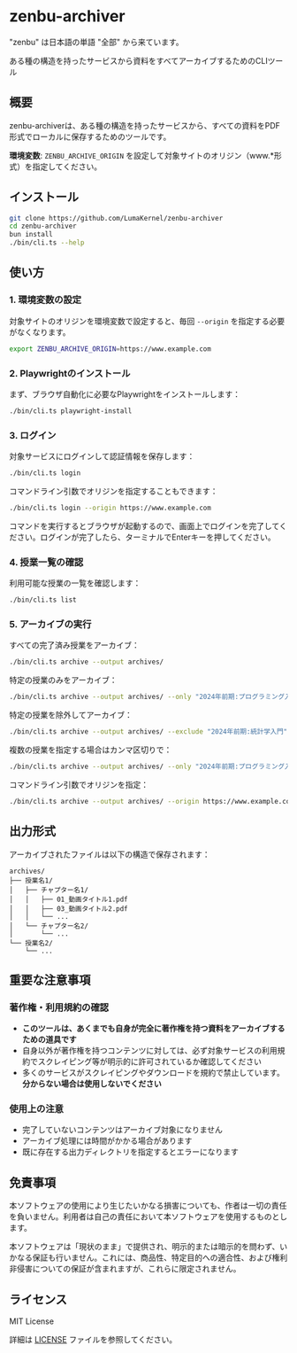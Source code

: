 # zenbu-archiver

"zenbu" は日本語の単語 "全部" から来ています。

ある種の構造を持ったサービスから資料をすべてアーカイブするためのCLIツール

## 概要

zenbu-archiverは、ある種の構造を持ったサービスから、すべての資料をPDF形式でローカルに保存するためのツールです。

**環境変数**: `ZENBU_ARCHIVE_ORIGIN` を設定して対象サイトのオリジン（www.\*形式）を指定してください。

## インストール

```bash
git clone https://github.com/LumaKernel/zenbu-archiver
cd zenbu-archiver
bun install
./bin/cli.ts --help
```

## 使い方

### 1. 環境変数の設定

対象サイトのオリジンを環境変数で設定すると、毎回 `--origin` を指定する必要がなくなります。

```bash
export ZENBU_ARCHIVE_ORIGIN=https://www.example.com
```

### 2. Playwrightのインストール

まず、ブラウザ自動化に必要なPlaywrightをインストールします：

```bash
./bin/cli.ts playwright-install
```

### 3. ログイン

対象サービスにログインして認証情報を保存します：

```bash
./bin/cli.ts login
```

コマンドライン引数でオリジンを指定することもできます：

```bash
./bin/cli.ts login --origin https://www.example.com
```

コマンドを実行するとブラウザが起動するので、画面上でログインを完了してください。ログインが完了したら、ターミナルでEnterキーを押してください。

### 4. 授業一覧の確認

利用可能な授業の一覧を確認します：

```bash
./bin/cli.ts list
```

### 5. アーカイブの実行

すべての完了済み授業をアーカイブ：

```bash
./bin/cli.ts archive --output archives/
```

特定の授業のみをアーカイブ：

```bash
./bin/cli.ts archive --output archives/ --only "2024年前期:プログラミング入門"
```

特定の授業を除外してアーカイブ：

```bash
./bin/cli.ts archive --output archives/ --exclude "2024年前期:統計学入門"
```

複数の授業を指定する場合はカンマ区切りで：

```bash
./bin/cli.ts archive --output archives/ --only "2024年前期:プログラミング入門,2024年前期:データサイエンス基礎"
```

コマンドライン引数でオリジンを指定：

```bash
./bin/cli.ts archive --output archives/ --origin https://www.example.com --origin-api https://api.example.com
```

## 出力形式

アーカイブされたファイルは以下の構造で保存されます：

```
archives/
├── 授業名1/
│   ├── チャプター名1/
│   │   ├── 01_動画タイトル1.pdf
│   │   ├── 03_動画タイトル2.pdf
│   │   └── ...
│   └── チャプター名2/
│       └── ...
└── 授業名2/
    └── ...
```

## 重要な注意事項

### 著作権・利用規約の確認

- **このツールは、あくまでも自身が完全に著作権を持つ資料をアーカイブするための道具です**
- 自身以外が著作権を持つコンテンツに対しては、必ず対象サービスの利用規約でスクレイピング等が明示的に許可されているか確認してください
- 多くのサービスがスクレイピングやダウンロードを規約で禁止しています。**分からない場合は使用しないでください**

### 使用上の注意

- 完了していないコンテンツはアーカイブ対象になりません
- アーカイブ処理には時間がかかる場合があります
- 既に存在する出力ディレクトリを指定するとエラーになります

## 免責事項

本ソフトウェアの使用により生じたいかなる損害についても、作者は一切の責任を負いません。利用者は自己の責任において本ソフトウェアを使用するものとします。

本ソフトウェアは「現状のまま」で提供され、明示的または暗示的を問わず、いかなる保証も行いません。これには、商品性、特定目的への適合性、および権利非侵害についての保証が含まれますが、これらに限定されません。

## ライセンス

MIT License

詳細は [LICENSE](LICENSE) ファイルを参照してください。
